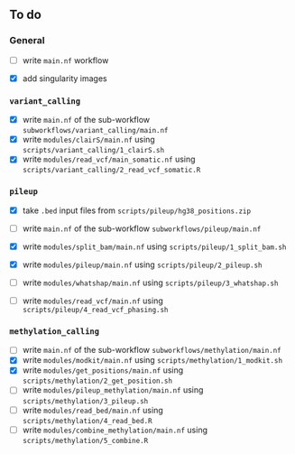 ## To do
### General
- [ ] write `main.nf` workflow
- [x] add singularity images


### `variant_calling`
- [x] write `main.nf` of the sub-workflow `subworkflows/variant_calling/main.nf`
- [x] write `modules/clairS/main.nf` using `scripts/variant_calling/1_clairS.sh`
- [x] write `modules/read_vcf/main_somatic.nf` using `scripts/variant_calling/2_read_vcf_somatic.R`

### `pileup`
- [x] take `.bed` input files from `scripts/pileup/hg38_positions.zip`

- [ ] write `main.nf` of the sub-workflow `subworkflows/pileup/main.nf`
- [x] write `modules/split_bam/main.nf` using `scripts/pileup/1_split_bam.sh`
- [x] write `modules/pileup/main.nf` using `scripts/pileup/2_pileup.sh`
- [ ] write `modules/whatshap/main.nf` using `scripts/pileup/3_whatshap.sh`
- [ ] write `modules/read_vcf/main.nf` using `scripts/pileup/4_read_vcf_phasing.sh`

### `methylation_calling`
- [ ] write `main.nf` of the sub-workflow `subworkflows/methylation/main.nf`
- [x] write `modules/modkit/main.nf` using `scripts/methylation/1_modkit.sh`
- [x] write `modules/get_positions/main.nf` using `scripts/methylation/2_get_position.sh`
- [ ] write `modules/pileup_methylation/main.nf` using `scripts/methylation/3_pileup.sh`
- [ ] write `modules/read_bed/main.nf` using `scripts/methylation/4_read_bed.R`
- [ ] write `modules/combine_methylation/main.nf` using `scripts/methylation/5_combine.R`
